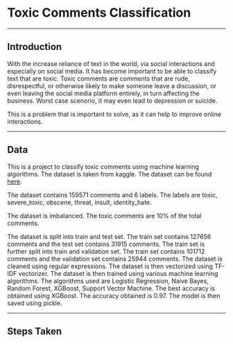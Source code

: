 # Toxic Comments Classification

---

## Introduction

With the increase reliance of text in the world, via social interactions and especially on social media. It has become important to be able to classify text that are toxic. Toxic comments are comments that are rude, disrespectful, or otherwise likely to make someone leave a discussion, or even leaving the social media platform entirely, in turn affecting the business. Worst case scenorio, it may even lead to depression or suicide.

This is a problem that is important to solve, as it can help to improve online interactions.

---

## Data

This is a project to classify toxic comments using machine learning algorithms. The dataset is taken from kaggle. The dataset can be found [here](https://www.kaggle.com/c/jigsaw-toxic-comment-classification-challenge/data). 

The dataset contains 159571 comments and 6 labels. The labels are toxic, severe_toxic, obscene, threat, insult, identity_hate. 

The dataset is imbalanced. The toxic comments are 10% of the total comments. 


The dataset is split into train and test set. The train set contains 127656 comments and the test set contains 31915 comments. The train set is further split into train and validation set. The train set contains 101712 comments and the validation set contains 25944 comments. The dataset is cleaned using regular expressions. The dataset is then vectorized using TF-IDF vectorizer. The dataset is then trained using various machine learning algorithms. The algorithms used are Logistic Regression, Naive Bayes, Random Forest, XGBoost, Support Vector Machine. The best accuracy is obtained using XGBoost. The accuracy obtained is 0.97. The model is then saved using pickle. 

---
## Steps Taken



